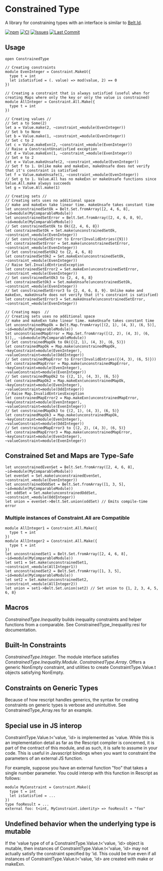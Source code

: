 # Constrained Type

A library for constraining types with an interface is similar to [Belt.Id](https://rescript-lang.org/docs/manual/latest/api/belt/id).

[![npm](https://img.shields.io/npm/v/@awebyte/constrained-type.svg)](https://npmjs.org/@awebyte/constrained-type)
[![CI](https://github.com/LoganGrier/constrained-type/actions/workflows/test.yml/badge.svg)](https://github.com/LoganGrier/constrained-type/actions/workflows/test.yml)
[![Issues](https://img.shields.io/github/issues/LoganGrier/constrained-type.svg)](https://github.com/LoganGrier/constrained-type/issues)
[![Last Commit](https://img.shields.io/github/last-commit/LoganGrier/constrained-type.svg)](https://github.com/LoganGrier/constrained-type/commits/master)

## Usage

```rescript
open ConstrainedType

// Creating constraints
module EvenInteger = Constraint.MakeU({
  type t = int
  let isSatisfied = (. value) => mod(value, 2) == 0
})

// Creating a constraint that is always satisfied (useful when for creating Maps where only the key or only the value is constrained)
module AllInteger = Constraint.All.Make({
  type t = int
})

// Creating values //
// Set a to Some(2)
let a = Value.make(2, ~constraint_=module(EvenInteger))
// Set b to None
let b = Value.make(1, ~constraint_=module(EvenInteger)) 
// Set c to 2
let c = Value.makeExn(2, ~constraint_=module(EvenInteger))
// Raise a ConstraintUnsatisfied exception
let d = Value.makeExn(1, ~constraint_=module(EvenInteger)) 
// Set e to 2
let e = Value.makeUnsafe(2, ~constraint_=module(EvenInteger)) 
// Set f to 1. Unlike make and makeExn, makeUnsafe does not verify that it's constraint is satisfied
let f = Value.makeUnsafe(1, ~constraint_=module(EvenInteger)) 
// Set g to 1. Value.All has no makeExn or makeUnsafe functions since Value.All.make always succeeds
let g = Value.All.make(1)

// Creating sets //
// Creating sets uses no additional space
// make and makeExn take linear time. makeUnsafe takes constant time
let unconstrainedSetOk = Belt.Set.fromArray([2, 4, 6, 8], ~id=module(MyComparableModule))
let unconstrainedSetError = Belt.Set.fromArray([2, 4, 6, 8, 9], ~id=module(MyComparableModule))
// Set constrainedSetOk to Ok({2, 4, 6, 8})
let constrainedSetOk = Set.make(unconstrainedSetOk, ~constraint_=module(EvenInteger)) 
// Set constrainedSetError to Error(InvalidEntries({9}))
let constrainedSetError = Set.make(unconstrainedSetError, ~constraint_=module(EvenInteger)) 
// Set constrainedSetOk2 to {2, 4, 6, 8}
let constrainedSetOk2 = Set.makeExn(unconstrainedSetOk, ~constraint_=module(EvenInteger)) 
// Raise Set.InvalidEntriesException
let constrainedSetError2 = Set.makeExn(unconstrainedSetError, ~constraint_=module(EvenInteger)) 
// Set constrainedSetOk3 to {2, 4, 6, 8}
let constrainedSetOk3 = Set.makeUnsafe(unconstrainedSetOk, ~constraint_=module(EvenInteger)) 
// Set constrainedSetError3 to {2, 4, 6, 8, 9}. Unlike make and makeExn, makeUnsafe does not verify that it's constraint is satisfied)
let constrainedSetError3 = Set.makeUnsafe(unconstrainedSetError, ~constraint_=module(EvenInteger)) 

// Creating maps  //
// Creating sets uses no additional space
// make and makeExn take linear time. makeUnsafe takes constant time
let unconstrainedMapOk = Belt.Map.fromArray([(2, 1), (4, 3), (6, 5)], ~id=module(MyComparableModule))
let unconstrainedMapError = Map.Set.fromArray([(2, 2), (4, 3), (6, 5)],, ~id=module(MyComparableModule))
// Set constrainedMapOk to Ok({(2, 1), (4, 3), (6, 5)})
let constrainedMapOk = Map.make(unconstrainedMapOk, ~keyConstraint=module(EvenInteger), ~valueConstraint=module(OddInteger))
// Set constrainedMapError to Error(InvalidEntries({(4, 3), (6, 5)}))
let constrainedMapError = Map.make(unconstrainedMapError, ~keyConstraint=module(EvenInteger), ~valueConstraint=module(EvenInteger)) 
// Set constrainedMapOk2 to {(2, 1), (4, 3), (6, 5)}
let constrainedMapOk2 = Map.makeExn(unconstrainedMapOk, ~keyConstraint=module(EvenInteger), ~valueConstraint=module(OddInteger))
// Raise Map.InvalidEntriesException
let constrainedMapError2 = Map.makeExn(unconstrainedMapError, ~keyConstraint=module(EvenInteger), ~valueConstraint=module(EvenInteger)) 
// Set constrainedMapOk3 to {(2, 1), (4, 3), (6, 5)}
let constrainedMapOk3 = Map.make(unconstrainedMapOk, ~keyConstraint=module(EvenInteger), ~valueConstraint=module(OddInteger))
// Set constrainedMapError3 to {(2, 2), (4, 3), (6, 5)}
let constrainedMapError3 = Map.make(unconstrainedMapError, ~keyConstraint=module(EvenInteger), ~valueConstraint=module(EvenInteger)) 
```

## Constrained Set and Maps are Type-Safe

```rescript
let unconstrainedEvenSet = Belt.Set.fromArray([2, 4, 6, 8], ~id=module(MyComparableModule))
let evenSet = Set.make(unconstrainedEvenSet, ~constraint_=module(EvenInteger))
let unconstrainedOddSet = Belt.Set.fromArray([1, 3, 5], ~id=module(MyComparableModule))
let oddSet = Set.make(unconstrainedOddSet, ~constraint_=module(OddInteger))
let union = evenSet->Belt.Set.union(oddSet) // Emits compile-time error
```

### Multiple instances of Constraint.All are Compatible

```rescript
module AllInteger1 = Constraint.All.Make({
  type t = int
})
module AllInteger2 = Constraint.All.Make({
  type t = int
})
let unconstrainedSet1 = Belt.Set.fromArray([2, 4, 6, 8], ~id=module(MyComparableModule))
let set1 = Set.make(unconstrainedSet1, ~constraint_=module(AllInteger1))
let unconstrainedSet2 = Belt.Set.fromArray([1, 3, 5], ~id=module(MyComparableModule))
let set2 = Set.make(unconstrainedSet2, ~constraint_=module(AllInteger2))
let union = set1->Belt.Set.union(set2) // Set union to {1, 2, 3, 4, 5, 6, 8}
```

## Macros

*ConstrainedType.Inequality* builds inequality constraints and helper functions from a comparable. See ConstrainedType_Inequality.resi for documentation.

## Built-In Constraints

*ConstrainedType.Integer*. The module interface satisfies *ConstrainedType.Inequality.Module*.
*ConstrainedType.Array*. Offers a generic NonEmpty constraint, and utilities to create ConstraintType.Value.t objects satisfying NonEmpty.

## Constraints on Generic Types

Because of how rescript handles generics, the syntax for creating constraints on generic types is verbose and unintuitive. See ConstrainedType_Array.res for an example.

## Special use in JS interop

ConstraintType.Value.t<'value, 'id> is implemented as 'value. While this is an implementation detail as far as the Rescript compiler is concerned, it is part of the contract of this module, and as such, it is safe to assume in your code. This is useful in Javascript bindings when you want to constraint the parameters of an external JS function.

For example, suppose you have an external function "foo" that takes a single number parameter. You could interop with this function in Rescript as follows:

```rescript
module MyConstraint = Constraint.Make({
  type t = int
  let isSatisfied = ...
})
type fooResult = ...
external foo: t<int, MyConstraint.identity> => fooResult = "foo"
```

## Undefined behavior when the underlying type is mutable

If the 'value type of of a ConstraintType.Value.t<'value, 'id> object is mutable, then instances of ConstraintType.Value.t<'value, 'id> may not actually satisfy the constraint specified by 'id. This could be true even if all instances of ConstraintType.Value.t<'value, 'id> are created with make or makeExn.
